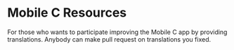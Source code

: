 # Mobile C Resources

For those who wants to participate improving the Mobile C app by providing translations.
Anybody can make pull request on translations you fixed.
